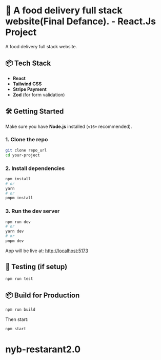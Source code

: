 # 🚀 A food delivery full stack website(Final Defance). - React.Js Project

A food delivery full stack website.

## 📦 Tech Stack

- **React**
- **Tailwind CSS**
- **Stripe Payment**
- **Zod** (for form validation)

## 🛠️ Getting Started

Make sure you have **Node.js** installed (`v16+` recommended).

### 1. Clone the repo

```bash
git clone repo_url
cd your-project
```

### 2. Install dependencies

```bash
npm install
# or
yarn
# or
pnpm install
```

### 3. Run the dev server

```bash
npm run dev
# or
yarn dev
# or
pnpm dev
```

App will be live at: [http://localhost:5173](http://localhost:5173)

## 🧪 Testing (if setup)

```bash
npm run test
```

## 📦 Build for Production

```bash
npm run build
```

Then start:

```bash
npm start
```
# nyb-restarant2.0
